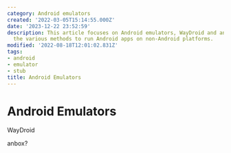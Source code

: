 ```yaml
---
category: Android emulators
created: '2022-03-05T15:14:55.000Z'
date: '2023-12-22 23:52:59'
description: This article focuses on Android emulators, WayDroid and anbox. It explores
  the various methods to run Android apps on non-Android platforms.
modified: '2022-08-18T12:01:02.831Z'
tags:
- android
- emulator
- stub
title: Android Emulators
---
```


# Android Emulators

WayDroid

anbox?
